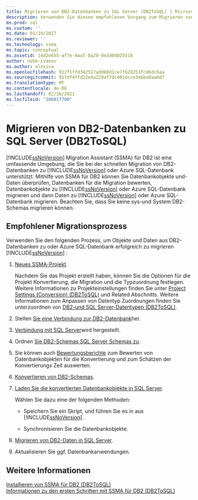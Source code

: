 ```yaml
---
title: Migrieren von DB2-Datenbanken zu SQL Server (DB2ToSQL) | Microsoft-Dokumentation
description: Verwenden Sie diesen empfohlenen Vorgang zum Migrieren von DB2-Datenbanken zu SQL Server oder Azure SQL-Datenbank mithilfe von SQL Server Migration Assistant (SSMA).
ms.prod: sql
ms.custom: ''
ms.date: 01/19/2017
ms.reviewer: ''
ms.technology: ssma
ms.topic: conceptual
ms.assetid: 14d2e655-af7e-4aa5-ba28-0e3d0d025518
author: nahk-ivanov
ms.author: alexiva
ms.openlocfilehash: 912f1ffd342517add68d1ce7f628251fc86dc6aa
ms.sourcegitcommit: 917df4ffd22e4a229af7dc481dcce3ebba0aa4d7
ms.translationtype: MT
ms.contentlocale: de-DE
ms.lasthandoff: 02/10/2021
ms.locfileid: "100017700"
---
```

# <a name="migrating-db2-databases-to-sql-server-db2tosql"></a>Migrieren von DB2-Datenbanken zu SQL Server (DB2ToSQL)
[!INCLUDE[ssNoVersion](../../includes/ssnoversion-md.md)] Migration Assistant (SSMA) für DB2 ist eine umfassende Umgebung, die Sie bei der schnellen Migration von DB2-Datenbanken zu [!INCLUDE[ssNoVersion](../../includes/ssnoversion-md.md)] oder Azure SQL-Datenbank unterstützt. Mithilfe von SSMA für DB2 können Sie Datenbankobjekte und-Daten überprüfen, Datenbanken für die Migration bewerten, Datenbankobjekte zu [!INCLUDE[ssNoVersion](../../includes/ssnoversion-md.md)] oder Azure SQL-Datenbank migrieren und dann Daten zu [!INCLUDE[ssNoVersion](../../includes/ssnoversion-md.md)] oder Azure SQL-Datenbank migrieren. Beachten Sie, dass Sie keine sys-und System DB2-Schemas migrieren können.  
  
## <a name="recommended-migration-process"></a>Empfohlener Migrationsprozess  
Verwenden Sie den folgenden Prozess, um Objekte und Daten aus DB2-Datenbanken zu oder Azure SQL-Datenbank erfolgreich zu migrieren [!INCLUDE[ssNoVersion](../../includes/ssnoversion-md.md)] :  
  
1.  [Neues SSMA-Projekt](./new-project-db2tosql.md).  
  
    Nachdem Sie das Projekt erstellt haben, können Sie die Optionen für die Projekt Konvertierung, die Migration und die Typzuordnung festlegen. Weitere Informationen zu Projekteinstellungen finden Sie unter [Project Settings &#40;Conversion&#41; &#40;DB2ToSQL&#41;](../../ssma/db2/project-settings-conversion-db2tosql.md) und Related Abschnitts. Weitere Informationen zum Anpassen von Datentyp Zuordnungen finden Sie unterzuordnen von [DB2-und SQL Server-Datentypen &#40;DB2ToSQL&#41;](../../ssma/db2/mapping-db2-and-sql-server-data-types-db2tosql.md).  
  
2.  Stellen [Sie eine Verbindung zur DB2-Datenbank](./connecting-to-db2-database-db2tosql.md)her.  
  
3.  [Verbindung mit SQL Server](./connecting-to-sql-server-db2tosql.md)wird hergestellt.  
  
4.  Ordnen [Sie DB2-Schemas SQL Server Schemas zu](./mapping-db2-schemas-to-sql-server-schemas-db2tosql.md).  
  
5.  Sie können auch [Bewertungsberichte](./assessment-report-db2tosql.md) zum Bewerten von Datenbankobjekten für die Konvertierung und zum Schätzen der Konvertierungs Zeit auswerten.  
  
6.  [Konvertieren von DB2-Schemas](./converting-db2-schemas-db2tosql.md).  
  
7.  [Laden Sie die konvertierten Datenbankobjekte in SQL Server](./loading-converted-database-objects-into-sql-server-db2tosql.md).  
  
    Wählen Sie dazu eine der folgenden Methoden:  
  
    -   Speichern Sie ein Skript, und führen Sie es in aus [!INCLUDE[ssNoVersion](../../includes/ssnoversion-md.md)] .  
  
    -   Synchronisieren Sie die Datenbankobjekte.  
  
8.  [Migrieren von DB2-Daten in SQL Server](./migrating-db2-data-into-sql-server-db2tosql.md).  
  
9. Aktualisieren Sie ggf. Datenbankanwendungen.  
  
## <a name="see-also"></a>Weitere Informationen  
[Installieren von SSMA für DB2 &#40;DB2ToSQL&#41;](../../ssma/db2/installing-ssma-for-db2-db2tosql.md)  
[Informationen zu den ersten Schritten mit SSMA für DB2 &#40;DB2ToSQL&#41;](../../ssma/db2/getting-started-with-ssma-for-db2-db2tosql.md)  
